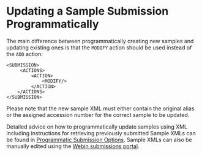 # Updating a Sample Submission Programmatically

The main difference between programmatically creating new samples and updating existing ones
is that the `MODIFY` action should be used instead of the `ADD` action:

```
<SUBMISSION>
     <ACTIONS>
         <ACTION>
             <MODIFY/>
         </ACTION>
    </ACTIONS>
</SUBMISSION>
```

Please note that the new sample XML must either contain the original alias or the 
assigned accession number for the correct sample to be updated.

Detailed advice on how to programmatically update samples using XML 
including instructions for retrieving previously submitted Sample XMLs can be 
found in [Programmatic Submission Options](general-guide/programmatic.html).
Sample XMLs can also be manually edited using the 
[Webin submissions portal](general-guide/submissions-portal.html).
